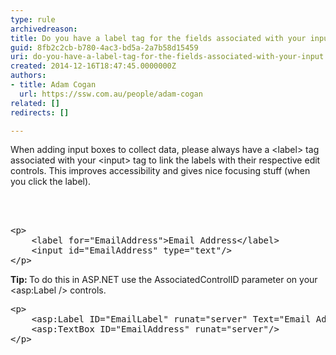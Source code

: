 ```yaml
---
type: rule
archivedreason: 
title: Do you have a label tag for the fields associated with your input?
guid: 8fb2c2cb-b780-4ac3-bd5a-2a7b58d15459
uri: do-you-have-a-label-tag-for-the-fields-associated-with-your-input
created: 2014-12-16T18:47:45.0000000Z
authors:
- title: Adam Cogan
  url: https://ssw.com.au/people/adam-cogan
related: []
redirects: []

---
```



<p>
                    When adding input boxes to collect data, please always have a &lt;label&gt; tag
                    associated with your &lt;input&gt; tag to link the labels with their respective
                    edit controls. This improves accessibility and gives nice focusing stuff (when you
                    click the label).</p>
<br><excerpt class='endintro'></excerpt><br>
<dl class="code"><dt><pre>&lt;p&gt;
    &lt;label for=&quot;EmailAddress&quot;&gt;Email&#160;Address&lt;/label&gt;
    &lt;input id=&quot;EmailAddress&quot;&#160;type=&quot;text&quot;/&gt;
&lt;/p&gt;</pre></dt></dl><p>
                    <b>Tip&#58; </b>To do this in ASP.NET use the AssociatedControlID parameter on your &lt;asp&#58;Label&#160;/&gt;
                    controls.</p><dl class="code"><dt><pre>&lt;p&gt;
    &lt;asp&#58;Label ID=&quot;EmailLabel&quot; runat=&quot;server&quot; Text=&quot;Email&#160;Address&quot; AssociatedControlID=&quot;EmailAddress&quot;/&gt;
    &lt;asp&#58;TextBox ID=&quot;EmailAddress&quot; runat=&quot;server&quot;/&gt;
&lt;/p&gt;</pre></dt></dl>


